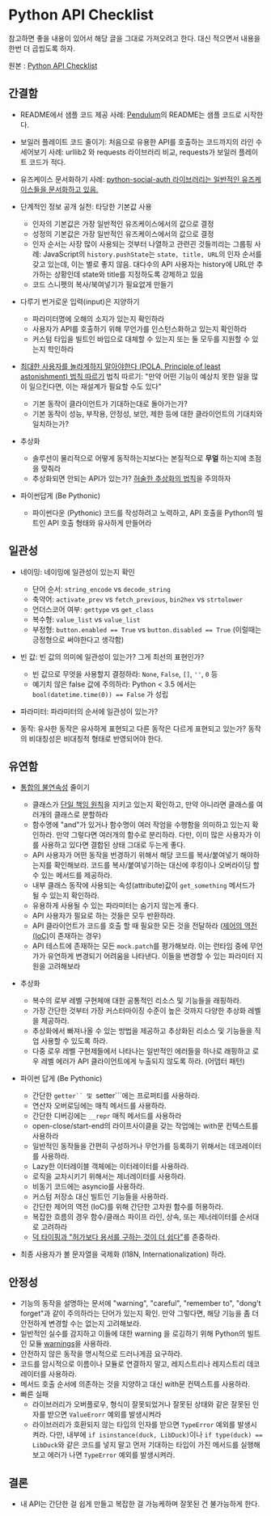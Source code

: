 # Python API Checklist

참고하면 좋을 내용이 있어서 해당 글을 그대로 가져오려고 한다.
대신 적으면서 내용을 한번 더 곱씹도록 하자.

원본 : [Python API Checklist](http://python.apichecklist.com/)

## 간결함

- README에서 샘플 코드 제공
사례: [Pendulum](https://github.com/sdispater/pendulum)의 README는 샘플 코드로 시작한다.

- 보일러 플레이트 코드 줄이기: 처음으로 유용한 API를 호출하는 코드까지의 라인 수 세어보기
사례: urllib2 와 requests 라이브러리 비교, requests가 보일러 플레이트 코드가 적다.

- 유즈케이스 문서화하기
사례: [python-social-auth 라이브러리는 일반적인 유즈케이스들을 문서화하고 있음.](http://python-social-auth-docs.readthedocs.io/en/latest/use_cases.html)

- 단계적인 정보 공개 실천: 타당한 기본값 사용
	- 인자의 기본값은 가장 일반적인 유즈케이스에서의 값으로 결정
	- 성정의 기본값은 가장 일반적인 유즈케이스에서의 값으로 결정
	- 인자 순서는 사장 많이 사용되는 것부터 나열하고 관련괸 것들끼리는 그룹핑
	사례: JavaScript의 ```history.pushState```는 ```state, title, URL```의 인자 순서를 갖고 있는데, 이는 별로 좋지 않음. 대다수의 API 사용자는 history에 URL만 추가하는 상황인데 state와 title를 지정하도록 강제하고 있음
	- 코드 스니펫의 복사/북여넣기가 필요없게 만들기

- 다루기 번거로운 입력(input)은 지양하기
	- 파라미터명에 오해의 소지가 있는지 확인하라
	- 사용자가 API를 호출하기 위해 무언가를 인스턴스화하고 있는지 확인하라
	- 커스텀 타입을 빌트인 바입으로 대체할 수 있는지 또는 둘 모두를 지원할 수 있는지 학인하라

- [최대한 사용자를 놀라게하지 말아야한다 (POLA, Principle of least astonishment) 법칙 따르기](https://en.wikipedia.org/wiki/Principle_of_least_astonishment) 법칙 따르기: "만약 어떤 기능이 예상치 못한 일을 많이 일으킨다면, 이는 재설계가 필요할 수도 있다"
	- 기본 동작이 클라이언트가 기대하는대로 돌아가는가?
	- 기본 동작이 성능, 부작용, 안정성, 보안, 제한 등에 대한 클라이언트의 기대치와 일치하는가?

- 추상화
	- 솔루션이 물리적으로 어떻게 동작하는지보다는 본질적으로 **무얼** 하는지에 초점을 맞춰라
	- 추상화되면 안되는 API가 있는가? [허술한 추상화의 법칙](https://www.joelonsoftware.com/2002/11/11/the-law-of-leaky-abstractions/)을 주의하자 

- 파이썬답게 (Be Pythonic)
	- 파이썬다운 (Pythonic) 코드를 작성하려고 노력하고, API 호출을 Python의 빌트인 API 호출 형태와 유사하게 만들어라


## 일관성 

- 네이밍: 네이밍에 일관성이 있는지 확인
	- 단어 순서: ```string_encode``` vs ```decode_string```
	- 축약어: ```activate_prev``` vs ```fetch_previous```, ```bin2hex``` vs ```strtolower```
	- 언더스코어 여부: ```gettype``` vs ```get_class```
	- 복수형: ```value_list``` vs ```value_list```
	- 부정형: ```button.enabled == True``` vs ```button.disabled == True``` (이럴때는 긍정형으로 써야한다고 생각함)

- 빈 값: 빈 값의 의미에 일관성이 있는가? 그게 최선의 표현인가?
	- 빈 값으로 무엇을 사용할지 결정하라: ```None```, ```False```, ```[]```, ```''```, ```0``` 등
	- 예기치 않은 false 값에 주의하라: Python < 3.5 에서는 ```bool(datetime.time(0)) == False``` 가 성립

- 파라미터: 파라미터의 순서에 일관성이 있는가?
- 동작: 유사한 동작은 유사하게 표현되고 다른 동작은 다르게 표현되고 있는가? 동작의 비대칭성은 비대칭적 형태로 반영되어야 한다.


## 유연함

- [통합의 불연속성](https://mollyrocket.com/casey/stream_0028.html) 줄이기
	- 클래스가 [단일 책임 원칙](https://en.wikipedia.org/wiki/Single_responsibility_principle)을 지키고 있는지 확인하고, 만약 아니라면 클래스를 여러개의 클래스로 분할하라
	- 함수명에 "and"가 있거나 함수명이 여러 작엄을 수행함을 의미하고 있는지 확인하라. 만약 그렇다면 여러개의 함수로 분리하라. 다만, 이미 많은 사용자가 이를 사용하고 있다면 결합된 상태 그대로 두는게 좋다.
	- API 사용자가 어떤 동작을 번경하기 위해서 해당 코드를 복사/붙여넣기 해야하는지를 확인해보라. 코드를 복사/붙여넣기하는 대신에 후킹이나 오버라이딩 할 수 있는 메서드를 제공하라.
	- 내부 클래스 동작에 사용되는 속성(attribute)값이 ```get_something``` 메서드가 될 수 있는지 확인하라.
	- 유용하게 사용될 수 있는 파라미터는 숨기지 않는게 좋다.
	- API 사용자가 필요로 하는 것들은 모두 반환하라.
	- API 클라이언트가 코드를 호출 할 때 필요한 모든 것을 전달하라 ([제어의 역전 (IoC)](https://en.wikipedia.org/wiki/Inversion_of_control)이 존재하는 경우)
	- API 테스트에 존재하는 모든 ```mock.patch```를 평가해보라. 이는 런타임 중에 무언가가 유연하게 변경되기 어려움을 나타낸다. 이들을 변경할 수 있는 파라미터 지원을 고려해보라

- 추상화
	- 복수의 로부 레벨 구현체애 대한 공통적인 리소스 및 기능들을 래핑하라.
	- 가장 간단한 것부터 가장 커스터마이징 수준이 높은 것까지 다양한 추상화 레벨을 제공하라.
	- 추상화에서 빠져나올 수 있는 방법을 제공하고 추상화된 리소스 및 기능들을 직업 사용할 수 있도록 하라.
	- 다중 로우 레벨 구현제들에서 나타나는 일반적인 에러들을 하나로 래핑하고 로우 레벨 에러가 API 클라이언트에게 누출되지 않도록 하라. (어뎁터 패턴)

- 파이썬 답게 (Be Pythonic)
	- 간단한 ```getter`` 및 ```setter```에는 프로퍼티를 사용하라.
	- 연산자 오버로딩에는 매직 메서드를 사용하라.
	- 간단한 디버깅에는 ```__repr``` 매직 메서드를 사용하라
	- open-close/start-end의 라이프사이클을 갖는 작업에는 with문 컨텍스트를 사용하라
	- 일반적인 동작들을 간편히 구성하거나 무언가를 등록하기 위해서는 데코레이터를 사용하라.
	- Lazy한 이터레이블 객체에는 이터레이터를 사용하라.
	- 로직을 교차시키기 위해서는 제너레이터를 사용하라.
	- 비동기 코드에는 asyncio를 사용하라.
	- 커스텀 저장소 대신 빌트인 기능들을 사용하라.
	- 간단한 제어의 역전 (IoC)를 위해 간단한 고차원 함수를 허용하라.
	- 복잡한 흐름의 경우 함수/클래스 파이프 라인, 상속, 또는 제너레이터를 순서대로 고려하라
	- [덕 타이핑과 "허가보다 용서를 구하는 것이 더 쉽다"](https://docs.python.org/3/glossary.html#term-duck-typing)를 존중하라.

- 최종 사용자가 볼 문자열을 국제화 (I18N, Internationalization) 하라.


## 안정성

- 기능의 동작을 설명하는 문서에 "warning", "careful", "remember to", "dong't forget"과 같이 주의하라는 단어가 있는지 확인. 만약 그렇다면, 해당 기능을 좀 더 안전하게 변경할 수는 없는지 고려해보라.
- 일반적인 실수를 감지하고 이들에 대한 warning 을 로깅하기 위해 Python의 빌트인 모듈 [warnings](https://docs.python.org/3.6/library/warnings.html)을 사용하라.
- 안전하지 않은 동작을 명시적으로 드러나게끔 요구하라.
- 코드를 암시적으로 이름이나 모듈로 연결하지 말고, 레지스트리나 레지스트리 데코레이터를 사용하라.
- 메서드 호출 순서에 의존하는 것을 지양하고 대신 with문 컨텍스트를 사용하라.
- 빠른 실패
	- 라이브러리가 오버플로우, 형식이 잘못되었거나 잘못된 상태와 같은 잘못된 인자를 받으면 ```ValueErorr``` 예외를 발생시켜라
	- 라이브러리가 호환되지 않는 타입의 인자를 받으면 ```TypeError``` 예외를 발생시켜라. 다만, 내부에 ```if isinstance(duck, LibDuck)```이나 ```if type(duck) == LibDuck```와 같은 코드를 넣지 말고 먼저 기대하는 타입이 가진 메서드를 실행해보고 에러가 나면 ```TypeError``` 예외를 발생시켜라.


## 결론

- 내 API는 간단한 걸 쉽게 만들고 복잡한 걸 가능케하며 잘못된 건 불가능하게 한다.